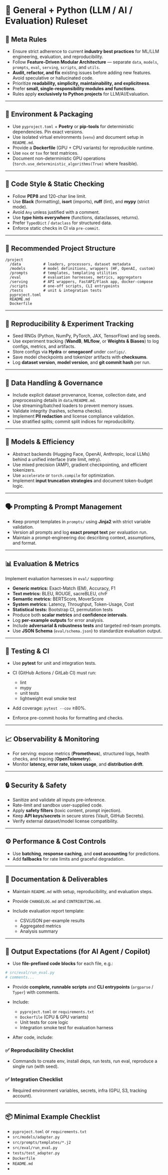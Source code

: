 # 🧠 **General + Python (LLM / AI / Evaluation) Ruleset**

## 🏁 Meta Rules

* Ensure strict adherence to current **industry best practices** for ML/LLM engineering, evaluation, and reproducibility.
* Follow **Feature-Driven Modular Architecture** — separate `data`, `models`, `prompts`, `eval`, `serving`, `scripts`, and `utils`.
* **Audit, refactor, and fix** existing issues before adding new features. Avoid speculative or hallucinated code.
* Prioritize **readability, simplicity, maintainability, and explicitness**.
* Prefer **small, single-responsibility modules and functions**.
* Rules apply **exclusively to Python projects** for LLM/AI/Evaluation.

---

## 🧩 Environment & Packaging

* Use `pyproject.toml` + **Poetry** or **pip-tools** for deterministic dependencies. Pin exact versions.
* Use isolated virtual environments (`venv`) and document setup in `README.md`.
* Provide a **Dockerfile** (GPU + CPU variants) for reproducible runtime.
* Use `nox` or `tox` for test matrices.
* Document non-deterministic GPU operations (`torch.use_deterministic_algorithms(True)` where feasible).

---

## 💅 Code Style & Static Checking

* Follow **PEP8** and 120-char line limit.
* Use **Black** (formatting), **isort** (imports), **ruff** (lint), and **mypy** (strict mode).
* Avoid `Any` unless justified with a comment.
* Use **type hints everywhere** (functions, dataclasses, returns).
* Prefer `TypedDict` / `dataclass` for structured data.
* Enforce static checks in CI via `pre-commit`.

---

## 🧱 Recommended Project Structure

```
/project
  /data          # loaders, processors, dataset metadata
  /models        # model definitions, wrappers (HF, OpenAI, custom)
  /prompts       # templates, templating utilities
  /eval          # evaluation harnesses, metrics, aggregators
  /serving       # API wrappers, FastAPI/Flask app, docker-compose
  /scripts       # one-off scripts, CLI entrypoints
  /tests         # unit & integration tests
  pyproject.toml
  README.md
  Dockerfile
```

---

## 🔁 Reproducibility & Experiment Tracking

* Seed RNGs (Python, NumPy, PyTorch, JAX, TensorFlow) and log seeds.
* Use experiment tracking (**WandB**, **MLflow**, or **Weights & Biases**) to log configs, metrics, and artifacts.
* Store configs via **Hydra** or **omegaconf** under `configs/`.
* Save model checkpoints and tokenizer artifacts with **checksums**.
* Log **dataset version**, **model version**, and **git commit hash** per run.

---

## 🧮 Data Handling & Governance

* Include explicit dataset provenance, license, collection date, and preprocessing details in `data/README.md`.
* Use streaming/batched loaders to prevent memory issues.
* Validate integrity (hashes, schema checks).
* Implement **PII redaction** and license compliance validation.
* Use stratified splits; commit split indices for reproducibility.

---

## 🧠 Models & Efficiency

* Abstract backends (Hugging Face, OpenAI, Anthropic, local LLMs) behind a unified interface (rate limit, retry).
* Use mixed precision (AMP), gradient checkpointing, and efficient tokenizers.
* Use `accelerate` or `torch.compile` for optimization.
* Implement **input truncation strategies** and document token-budget logic.

---

## 🗣️ Prompting & Prompt Management

* Keep prompt templates in `prompts/` using **Jinja2** with strict variable validation.
* Version all prompts and log **exact prompt text** per evaluation run.
* Maintain a prompt-engineering doc describing context, assumptions, and format.

---

## 📊 Evaluation & Metrics

Implement evaluation harnesses in `eval/` supporting:

* **Generic metrics:** Exact-Match (EM), Accuracy, F1
* **Text metrics:** BLEU, ROUGE, sacreBLEU, chrF
* **Semantic metrics:** BERTScore, MoverScore
* **System metrics:** Latency, Throughput, Token-Usage, Cost
* **Statistical tests:** Bootstrap CI, permutation tests
* Produce both **scalar metrics** and **confidence intervals**.
* Log **per-example outputs** for error analysis.
* Include **adversarial & robustness tests** and targeted red-team prompts.
* Use **JSON Schema** (`eval/schema.json`) to standardize evaluation output.

---

## 🧪 Testing & CI

* Use **pytest** for unit and integration tests.
* CI (GitHub Actions / GitLab CI) must run:

  * lint
  * mypy
  * unit tests
  * lightweight eval smoke test
* Add coverage: `pytest --cov` ≥80%.
* Enforce pre-commit hooks for formatting and checks.

---

## 📈 Observability & Monitoring

* For serving: expose metrics (**Prometheus**), structured logs, health checks, and tracing (**OpenTelemetry**).
* Monitor **latency, error rate, token usage**, and **distribution drift**.

---

## 🔒 Security & Safety

* Sanitize and validate all inputs pre-inference.
* Rate-limit and sandbox user-supplied code.
* Apply **safety filters** (toxic content, prompt injection).
* Keep **API keys/secrets** in secure stores (Vault, GitHub Secrets).
* Verify external dataset/model license compatibility.

---

## ⚙️ Performance & Cost Controls

* Use **batching**, **response caching**, and **cost accounting** for predictions.
* Add **fallbacks** for rate limits and graceful degradation.

---

## 📝 Documentation & Deliverables

* Maintain `README.md` with setup, reproducibility, and evaluation steps.
* Provide `CHANGELOG.md` and `CONTRIBUTING.md`.
* Include evaluation report template:

  * CSV/JSON per-example results
  * Aggregated metrics
  * Analysis summary

---

## 🤖 Output Expectations (for AI Agent / Copilot)

* Use **file-prefixed code blocks** for each file, e.g.:

```python
# src/eval/run_eval.py
# comments...
```

* Provide **complete, runnable scripts** and **CLI entrypoints** (`argparse` / `Typer`) with comments.
* Include:

  * `pyproject.toml` or `requirements.txt`
  * `Dockerfile` (CPU & GPU variants)
  * Unit tests for core logic
  * Integration smoke test for evaluation harness
* After code, include:

### ✅ Reproducibility Checklist

* Commands to create env, install deps, run tests, run eval, reproduce a single run (with seed).

### ✅ Integration Checklist

* Required environment variables, secrets, infra (GPU, S3, tracking account).

---

## 📦 Minimal Example Checklist

* `pyproject.toml` or `requirements.txt`
* `src/models/adapter.py`
* `src/prompts/templates/*.j2`
* `src/eval/run_eval.py`
* `tests/test_adapter.py`
* `Dockerfile`
* `README.md`
* 
